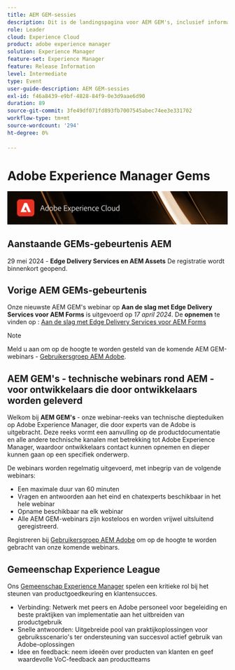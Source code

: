 ```yaml
---
title: AEM GEM-sessies
description: Dit is de landingspagina voor AEM GEM's, inclusief informatie over de webinarreeks en registratiegegevens, vorige en volgende webinars
role: Leader
cloud: Experience Cloud
product: adobe experience manager
solution: Experience Manager
feature-set: Experience Manager
feature: Release Information
level: Intermediate
type: Event
user-guide-description: AEM GEM-sessies
exl-id: f46a8439-e9bf-4828-84f9-0e3d9aae6d90
duration: 89
source-git-commit: 3fe49df071fd893fb7007545abec74ee3e331702
workflow-type: tm+mt
source-wordcount: '294'
ht-degree: 0%

---
```


# Adobe Experience Manager Gems

<img alt="Digitale ervaringen" src="./assets/ADX_Gems.png"/>

## Aanstaande GEMs-gebeurtenis AEM

29 mei 2024 - **Edge Delivery Services en AEM Assets**
De registratie wordt binnenkort geopend.

<!--  Remove the comment marks, and put the upcoming event in the below table

<table style="max-width: 1214px;">
<tr>
  <td style="vertical-align: top;">
    <a href="https://www.youtube.com/watch?v=f1T9XU9TCJU">
      <img alt="Experience League LIVE Oct 25" src="assets/Oct25_2022_exl_live_banner_web_1920_WebBanner.png">
    </a>
    <div>
      <a href="https://www.youtube.com/watch?v=f1T9XU9TCJU">
        <strong>Deliver the right offer at the right time with decision management</strong>
      </a>
      <br/><em>with Sandra Hausmann, Ben Tepfer, Brandon Poyfair, and Jason Hickey</em>
      <br/><em>October 25, 2022</em>
    </div>
  </td>
</tr>
</table>

-->

## Vorige AEM GEMs-gebeurtenis

Onze nieuwste AEM GEM&#39;s webinar op **Aan de slag met Edge Delivery Services voor AEM Forms** is uitgevoerd op *17 april 2024*.
De **opnemen** te vinden op :
[Aan de slag met Edge Delivery Services voor AEM Forms](/gems2024/edge-delivery-for-aem-forms.md)

>[!NOTE]
>
> Meld u aan om op de hoogte te worden gesteld van de komende AEM GEM-webinars - [Gebruikersgroep AEM Adobe](https://aem-augs.adobe.com/).

## AEM GEM&#39;s - technische webinars rond AEM - voor ontwikkelaars die door ontwikkelaars worden geleverd

Welkom bij **AEM GEM&#39;s** - onze webinar-reeks van technische diepteduiken op Adobe Experience Manager, die door experts van de Adobe is uitgebracht. Deze reeks vormt een aanvulling op de productdocumentatie en alle andere technische kanalen met betrekking tot Adobe Experience Manager, waardoor ontwikkelaars contact kunnen opnemen en dieper kunnen gaan op een specifiek onderwerp.

De webinars worden regelmatig uitgevoerd, met inbegrip van de volgende webinars:

* Een maximale duur van 60 minuten
* Vragen en antwoorden aan het eind en chatexperts beschikbaar in het hele webinar
* Opname beschikbaar na elk webinar
* Alle AEM GEM-webinars zijn kosteloos en worden vrijwel uitsluitend geregistreerd.

Registreren bij [Gebruikersgroep AEM Adobe](https://aem-augs.adobe.com/) om op de hoogte te worden gebracht van onze komende webinars.

## Gemeenschap Experience League

Ons [Gemeenschap Experience Manager](https://experienceleaguecommunities.adobe.com/t5/adobe-experience-manager/ct-p/adobe-experience-manager-community) spelen een kritieke rol bij het steunen van productgoedkeuring en klantensucces.

* Verbinding: Netwerk met peers en Adobe personeel voor begeleiding en beste praktijken van implementatie aan het uitbreiden van productgebruik
* Snelle antwoorden: Uitgebreide pool van praktijkoplossingen voor gebruiksscenario&#39;s ter ondersteuning van succesvol actief gebruik van Adobe-oplossingen
* Idee en feedback: neem ideeën over producten van klanten en geef waardevolle VoC-feedback aan productteams
